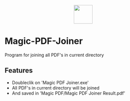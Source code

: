 <p align="center">
<img src="heart.ico" width="60" height="60">
</p>

# Magic-PDF-Joiner
Program for joining all PDF's in current directory

## Features
* Doubleclik on 'Magic PDF Joiner.exe'
* All PDF's in current directory will be joined
* And saved in 'Magic PDF/Magic PDF Joiner Result.pdf'
